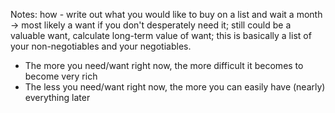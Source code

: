 Notes: how - write out what you would like to buy on a list and wait a month -> most likely a want if you don't desperately need it; still could be a valuable want, calculate long-term value of want; this is basically a list of your non-negotiables and your negotiables.
- The more you need/want right now, the more difficult it becomes to become very rich
- The less you need/want right now, the more you can easily have (nearly) everything later
